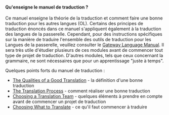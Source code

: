 #### Qu'enseigne le manuel de traduction ?

Ce manuel enseigne la théorie de la traduction et comment faire une bonne traduction pour les autres langues (OL). Certains des principes de traduction énoncés dans ce manuel s'appliquent également à la traduction des langues de la passerelle. Cependant, pour des instructions spécifiques sur la manière de traduire l'ensemble des outils de traduction pour les Langues de la passerelle, veuillez consulter le [Gateway Language Manual](https://gl-manual.readthedocs.io/). Il sera très utile d'étudier plusieurs de ces modules avant de commencer tout type de projet de traduction. D'autres modules, tels que ceux concernant la grammaire, ne sont nécessaires que pour un apprentissage "juste à temps".

Quelques points forts du manuel de traduction :

* [The Qualities of a Good Translation](../guidelines-intro/01.md) - la définition d'une bonne traduction
* [The Translation Process](../translate-process/01.md) - comment réaliser une bonne traduction
* [Choosing a Translation Team](../choose-team/01.md) - quelques éléments à prendre en compte avant de commencer un projet de traduction
* [Choosing What to Translate](../translation-difficulty/01.md) - ce qu'il faut commencer à traduire
